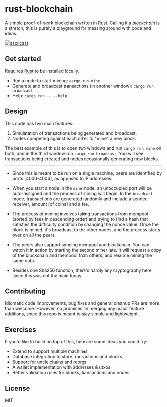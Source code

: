 # rust-blockchain

A simple proof-of-work blockchain written in Rust. Calling it a *blockchain* is a stretch; this is purely a playground for messing around with code and ideas.

[![asciicast](https://asciinema.org/a/304022.svg)](https://asciinema.org/a/304022)

## Get started

Requires [Rust](https://www.rust-lang.org/) to be installed locally.

- Run a node to start mining: `cargo run mine`
- Generate and broadcast transactions (in another window): `cargo run broadcast`
- Help: `cargo run -- --help`

## Design

This code has two main features:

1. Simulatation of transactions being generated and broadcast.
2. Nodes competing against each other to "mine" a new block.

The best example of this is to open two windows and run `cargo run mine` on both; and in the third window run `cargo run broadcast`. You will see transactions being created and nodes occasionally generating new blocks.

---

- Since this is meant to be run on a single machine, peers are identified by ports [4000-4004], as opposed to IP addresses.

- When you start a node in the `mine` mode, an unoccupied port will be auto-assigned and the process of mining will begin. In the `broadcast` mode, transactions are generated randomly and include a sender, receiver, amount [of coins] and a fee.

- The process of mining involves taking transactions from mempool (sorted by fees in descending order) and trying to find a hash that satisfies the difficulty condition by changing the nonce value. Once the block is mined, it's broadcast to the other nodes, and the process starts over on all the peers.

- The peers also support syncing mempool and blockchain. You can watch it in action by starting the second miner late. It will request a copy of the blockchain and mempool from others, and resume mining the same data.

- Besides one Sha256 function, there's hardly any cryptography here since this was not the main focus.

## Contributing

Idiomatic code improvements, bug fixes and general cleanup PRs are more than welcome. However, no promises on merging any major feature additions, since this repo is meant to stay simple and lightweight.

## Exercises

If you'd like to build on top of this, here are some ideas you could try:

- Extend to support multiple machines
- Database integration to store transactions and blocks
- Support for uncle chains and reorgs
- A wallet implementation with addresses & utxos
- Better validation rules for blocks, transactions and nodes

## License

MIT
